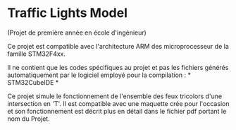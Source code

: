 # Traffic Lights Model

(Projet de première année en école d'ingénieur)

Ce projet est compatible avec l'architecture ARM des microprocesseur de la famille STM32F4xx.

Il ne contient que les codes spécifiques au projet et pas les fichiers générés automatiquement par le logiciel employé pour la compilation : * STM32CubeIDE *

Ce projet simule le fonctionnement de l'ensemble des feux tricolors d'une intersection en 'T'. Il est compatible avec une maquette crée pour l'occasion et son fonctionnement est décrit plus en détail dans le fichier pdf portant le nom du Projet.
